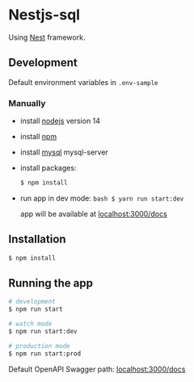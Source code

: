 # Nestjs-sql

Using [Nest](https://github.com/nestjs/nest) framework.

## Development

Default environment variables in `.env-sample`

### Manually

-   install [nodejs](https://nodejs.org/en/download/) version 14
-   install [npm](https://docs.npmjs.com/getting-started)
-   install [mysql](https://dev.mysql.com/doc/refman/8.0/en/) mysql-server
-   install packages:
    ```bash
    $ npm install
    ```
-   run app in dev mode:
    `bash $ yarn run start:dev `

    app will be available at <localhost:3000/docs>

## Installation

```bash
$ npm install
```

## Running the app

```bash
# development
$ npm run start

# watch mode
$ npm run start:dev

# production mode
$ npm run start:prod
```

Default OpenAPI Swagger path: <localhost:3000/docs>
